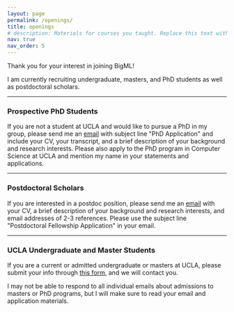 ```yaml
---
layout: page
permalink: /openings/
title: openings
# description: Materials for courses you taught. Replace this text with your description.
nav: true
nav_order: 5
---
```


Thank you for your interest in joining BigML!

I am currently recruiting undergraduate, masters, and PhD students as well as postdoctoral scholars.

----

<h3>Prospective PhD Students</h3>

If you are not a student at UCLA and would like to pursue a PhD in my group, please send me an [email](mailto:baharan@cs.ucla.edu) with subject line "PhD Application" and include your CV, your transcript, and a brief description of your background and research interests. Please also apply to the PhD program in Computer Science at UCLA and mention my name in your statements and applications. 

----


<h3>Postdoctoral Scholars</h3>

If you are interested in a postdoc position, please send me an [email](mailto:baharan@cs.ucla.edu) with your CV, a brief description of your background and research interests, and email addresses of 2-3 references. Please use the subject line "Postdoctoral Fellowship Application" in your email. 

----


<h3>UCLA Undergraduate and Master Students</h3>

If you are a current or admitted undergraduate or masters at UCLA, please submit your info through [this form](https://forms.gle/hfgoVrGxoMABiRRj9), and we will contact you.

I may not be able to respond to all individual emails about admissions to masters or PhD programs, but I will make sure to read your email and application materials.
